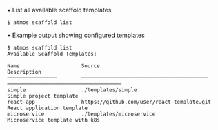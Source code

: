 • List all available scaffold templates

```
$ atmos scaffold list
```

• Example output showing configured templates

```
$ atmos scaffold list
Available Scaffold Templates:

Name                    Source                                      Description
────────────────        ─────────────────────────────────────────   ─────────────────────────────────────
simple                  ./templates/simple                          Simple project template
react-app               https://github.com/user/react-template.git  React application template
microservice            ./templates/microservice                    Microservice template with k8s
```